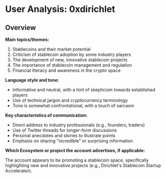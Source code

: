 # User Analysis: 0xdirichlet

## Overview

**Main topics/themes:**

1. Stablecoins and their market potential
2. Criticism of stablecoin adoption by some industry players
3. The development of new, innovative stablecoin projects
4. The importance of stablecoin management and regulation
5. Financial literacy and awareness in the crypto space

**Language style and tone:**

* Informative and neutral, with a hint of skepticism towards established players
* Use of technical jargon and cryptocurrency terminology
* Tone is somewhat confrontational, with a touch of sarcasm

**Key characteristics of communication:**

* Direct address to industry professionals (e.g., founders, traders)
* Use of Twitter threads for longer-form discussions
* Personal anecdotes and stories to illustrate points
* Emphasis on sharing "incredible" or surprising information

**Which Ecosystem or project the account advertises, if applicable:**

The account appears to be promoting a stablecoin space, specifically highlighting new and innovative projects (e.g., Dirichlet's Stablecoin Startup Accelerator).